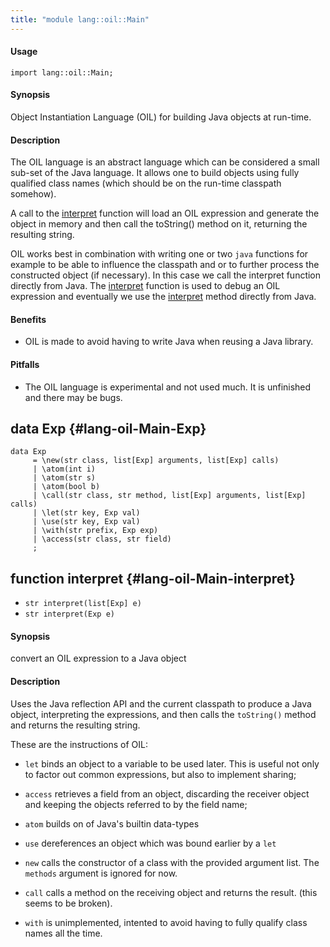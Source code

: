 ```yaml
---
title: "module lang::oil::Main"
---
```


#### Usage

`import lang::oil::Main;`


#### Synopsis

Object Instantiation Language (OIL) for building Java objects at run-time.

#### Description

The OIL language is an abstract language which can be considered
a small sub-set of the Java language. It allows one to build objects
using fully qualified class names (which should be on the run-time
classpath somehow). 

A call to the [interpret](../../../Library/lang/oil/Main#lang::oil::Main-interpret) function will load an OIL expression and 
generate the object in memory and then call the toString() method
on it, returning the resulting string.

OIL works best in combination with writing one or two `java` functions
for example to be able to influence the classpath and or to further process
the constructed object (if necessary). In this case we call the interpret
function directly from Java. The [interpret](../../../Library/lang/oil/Main#lang::oil::Main-interpret) function is used to debug
an OIL expression and eventually we use the [interpret](../../../Library/lang/oil/Main#lang::oil::Main-interpret) method directly
from Java.

#### Benefits

*  OIL is made to avoid having to write Java when reusing a Java library.

#### Pitfalls

*  The OIL language is experimental and not used much. It is unfinished and there may be bugs.


## data Exp {#lang-oil-Main-Exp}

```rascal
data Exp  
     = \new(str class, list[Exp] arguments, list[Exp] calls)
     | \atom(int i)
     | \atom(str s)
     | \atom(bool b)
     | \call(str class, str method, list[Exp] arguments, list[Exp] calls)
     | \let(str key, Exp val)
     | \use(str key, Exp val)
     | \with(str prefix, Exp exp)
     | \access(str class, str field)
     ;
```

## function interpret {#lang-oil-Main-interpret}

* ``str interpret(list[Exp] e)``
* ``str interpret(Exp e)``


#### Synopsis

convert an OIL expression to a Java object
#### Description

Uses the Java reflection API and the current classpath to produce 
a Java object, interpreting the expressions, and then calls the
`toString()` method and returns the resulting string.

These are the instructions of OIL:

*  `let` binds an object to a variable to be used later. This is useful 
not only to factor out common expressions, but also to implement sharing;

*  `access` retrieves a field from an object, discarding the receiver object and keeping
the objects referred to by the field name;

*  `atom` builds on of Java's builtin data-types
*  `use` dereferences an object which was bound earlier by a `let`
*  `new` calls the constructor of a class with the provided argument list. The `methods` argument is ignored for now.
*  `call` calls a method on the receiving object and returns the result. (this seems to be broken).
*  `with` is unimplemented, intented to avoid having to fully qualify class names all the time. 

